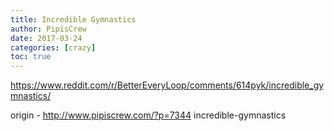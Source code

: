 ```yaml
---
title: Incredible Gymnastics
author: PipisCrew
date: 2017-03-24
categories: [crazy]
toc: true
---
```


https://www.reddit.com/r/BetterEveryLoop/comments/614pyk/incredible_gymnastics/

origin - http://www.pipiscrew.com/?p=7344 incredible-gymnastics